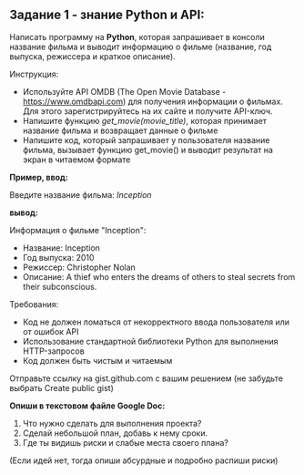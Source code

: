 ## Задание 1 - знание Python и API:

Написать программу на **Python**, которая запрашивает в консоли название фильма и выводит информацию о фильме (название, год выпуска, режиссера и краткое описание).

Инструкция:

- Используйте API OMDB (The Open Movie Database - https://www.omdbapi.com) для получения информации о фильмах. Для этого зарегистрируйтесь на их сайте и получите API-ключ.
- Напишите функцию *get_movie(movie_title)*, которая принимает название фильма и возвращает данные о фильме
- Напишите код, который запрашивает у пользователя название фильма, вызывает функцию get_movie() и выводит результат на экран в читаемом формате

**Пример, ввод:**

Введите название фильма: *Inception*

**вывод:**

Информация о фильме "Inception":

- Название: Inception
- Год выпуска: 2010
- Режиссер: Christopher Nolan
- Описание: A thief who enters the dreams of others to steal secrets from their subconscious.

Требования:

- Код не должен ломаться от некорректного ввода пользователя или от ошибок API
- Использование стандартной библиотеки Python для выполнения HTTP-запросов
- Код должен быть чистым и читаемым

Отправьте ссылку на gist.github.com с вашим решением (не забудьте выбрать Create public gist)

**Опиши в текстовом файле Google Doc:**

1. Что нужно сделать для выполнения проекта?
2. Сделай небольшой план, добавь к нему сроки.
3. Где ты видишь риски и слабые места своего плана?

(Если идей нет, тогда опиши абсурдные и подробно распиши риски)
